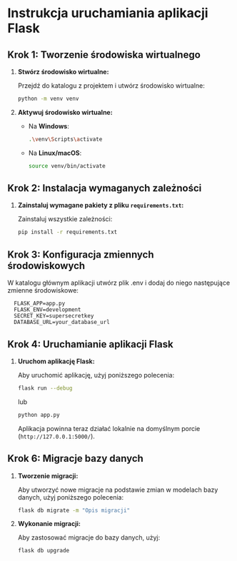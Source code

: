 
# Instrukcja uruchamiania aplikacji Flask

## Krok 1: Tworzenie środowiska wirtualnego

1. **Stwórz środowisko wirtualne:**
   
   Przejdź do katalogu z projektem i utwórz środowisko wirtualne:
   ```bash
   python -m venv venv
   ```

2. **Aktywuj środowisko wirtualne:**

   - Na **Windows**:
     ```bash
     .\venv\Scripts\activate
     ```

   - Na **Linux/macOS**:
     ```bash
     source venv/bin/activate
     ```

## Krok 2: Instalacja wymaganych zależności

1. **Zainstaluj wymagane pakiety z pliku `requirements.txt`:**
   
   Zainstaluj wszystkie zależności:
   ```bash
   pip install -r requirements.txt
   ```
   
## Krok 3: Konfiguracja zmiennych środowiskowych

W katalogu głównym aplikacji utwórz plik .env i dodaj do niego następujące zmienne środowiskowe:

```
  FLASK_APP=app.py
  FLASK_ENV=development
  SECRET_KEY=supersecretkey
  DATABASE_URL=your_database_url
```

## Krok 4: Uruchamianie aplikacji Flask

1. **Uruchom aplikację Flask:**
   
   Aby uruchomić aplikację, użyj poniższego polecenia:
   ```bash
   flask run --debug
   ```
   lub
   ```bash
   python app.py
   ```
   Aplikacja powinna teraz działać lokalnie na domyślnym porcie (`http://127.0.0.1:5000/`).

## Krok 6: Migracje bazy danych

1. **Tworzenie migracji:**

   Aby utworzyć nowe migracje na podstawie zmian w modelach bazy danych, użyj poniższego polecenia:
   ```bash
   flask db migrate -m "Opis migracji"
   ```

2. **Wykonanie migracji:**

   Aby zastosować migracje do bazy danych, użyj:
   ```bash
   flask db upgrade
   ```
